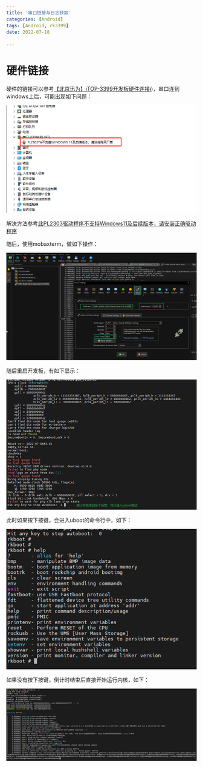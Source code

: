 ```yaml
---
title: '串口链接与日志获取'
categories: [Android]
tags: [Android, rk3399]
date: 2022-07-18

---
```


# 硬件链接

硬件的链接可以参考[【北京迅为】iTOP-3399开发板硬件连接i](https://www.bilibili.com/video/BV1Np4y147dP?share_source=copy_web&vd_source=2b644d68e720035aa658aec73836b06f))，串口连到windows上后，可能出现如下问题：

![error_pl2303ta_not_support_win11_anymore](.\pic\error_pl2303ta_not_support_win11_anymore.png)

解决方法参考[此PL2303驱动程序不支持Windows11及后续版本，请安装正确驱动程序](https://blog.csdn.net/weixin_42570192/article/details/121757447)

随后，使用mobaxterm，做如下操作：

![mbxterm_connect_to_itop3399](.\pic\mbxterm_connect_to_itop3399.png)

随后重启开发板，有如下显示：

![press_key_to_enter_uboot](.\pic\press_key_to_enter_uboot.png)

此时如果按下按键，会进入uboot的命令行中，如下：

![uboot_cmd](.\pic\uboot_cmd.png)

如果没有按下按键，倒计时结束后直接开始运行内核，如下：

![uboot_enter_kernel](.\pic\uboot_enter_kernel.png)